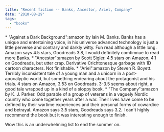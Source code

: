 ```yaml
---
title: "Recent fiction -- Banks, Ancestor, Ariel, Company"
date: "2010-08-29"
tags: 
  - "books"
---
```


\* "Against a Dark Background":amazon by Iain M. Banks. Banks has a unique and entertaining voice, in his universe advanced technology is just a little perverse and contrary and darkly witty. Fun read although a little long. Amazon says 4.5 stars, Goodreads 3.8, I would definitely comtimnue to read more Banks. \* "Ancestor":amazon by Scott Sigler. 4.5 stars on Amazon, 4.1 on Goodreads, but utter crap. Derivative Crichtonesque garbage with 1D cartoon characters. Not finishable. \* "Ariel":amazon by Steven R. Boyett. Terribly inconsistent tale of a young man and a unicorn in a post-apocalyptic world, but something endearing about the protagonist and his trials. 4 stars on Amazon, 3.53 on Goodreads. 3-3.5 seems about right, a good tale wrapped up in a kind of a sloppy book. \* "The Company":amazon by K. J. Parker. Odd parable of a group of veterans in a vaguely Nordic country who come together years after a war. Their lives have come to be defined by their wartime experiences and their personal forms of cowardice and betrayal. Amazon says 3.5 stars, Goodreads says 3.2. I can't highly recommend the book but it was interesting enough to finish.

Wow this is an underwhelming list to end the summer on.
